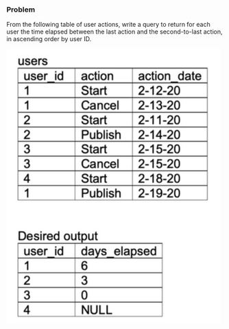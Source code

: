 ### Problem
From the following table of user actions, write a query to return for each user the time elapsed between the last action and the second-to-last action, in ascending order by user ID.

<img src="pic.png" width="500" />